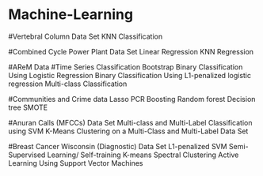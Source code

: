 # Machine-Learning

#Vertebral Column Data Set KNN Classification

#Combined Cycle Power Plant Data Set Linear Regression KNN Regression

#AReM Data #Time Series Classification Bootstrap Binary Classification Using Logistic Regression Binary Classification Using L1-penalized logistic regression Multi-class Classification

#Communities and Crime data Lasso PCR Boosting Random forest Decision tree SMOTE

#Anuran Calls (MFCCs) Data Set Multi-class and Multi-Label Classification using SVM K-Means Clustering on a Multi-Class and Multi-Label Data Set

#Breast Cancer Wisconsin (Diagnostic) Data Set L1-penalized SVM Semi-Supervised Learning/ Self-training K-means Spectral Clustering Active Learning Using Support Vector Machines

